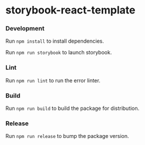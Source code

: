 # storybook-react-template

### Development

Run `npm install` to install dependencies.

Run `npm run storybook` to launch storybook.

### Lint

Run `npm run lint` to run the error linter.

### Build

Run `npm run build` to build the package for distribution.

### Release

Run `npm run release` to bump the package version.
